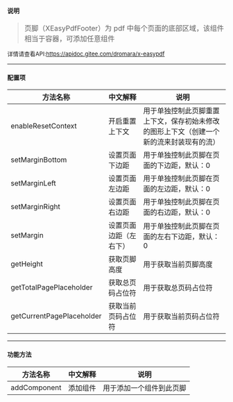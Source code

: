 #### 说明
> <font size=3>页脚（XEasyPdfFooter）为 pdf 中每个页面的底部区域，该组件相当于容器，可添加任意组件</font>

<font size=2>详情请查看API:https://apidoc.gitee.com/dromara/x-easypdf</font>

---

#### 配置项
|方法名称   |中文解释   |说明   |
|---|---|---|
|enableResetContext   |开启重置上下文   |用于单独控制此页脚重置上下文，保存初始未修改的图形上下文（创建一个新的流来封装现有的流）   |
|setMarginBottom   |设置页面下边距   |用于单独控制此页脚在页面的下边距，默认：0   |
|setMarginLeft   |设置页面左边距   |用于单独控制此页脚在页面的左边距，默认：0   |
|setMarginRight   |设置页面右边距   |用于单独控制此页脚在页面的右边距，默认：0   |
|setMargin   |设置页面边距（左右下）   |用于单独控制此页脚在页面的左右下边距，默认：0   |
|getHeight   |获取页脚高度   |用于获取当前页脚高度   |
|getTotalPagePlaceholder   |获取总页码占位符   |用于获取总页码占位符   |
|getCurrentPagePlaceholder   |获取当前页码占位符   |用于获取当前页码占位符   |

---

#### 功能方法
|方法名称   |中文解释   |说明   |
|---|---|---|
|addComponent   |添加组件   |用于添加一个组件到此页脚   |
